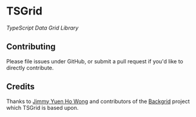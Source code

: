 TSGrid 
=========

*TypeScript Data Grid Library*

## Contributing ##
Please file issues under GitHub, or submit a pull request if you'd like to directly contribute.

## Credits ##

Thanks to [Jimmy Yuen Ho Wong](https://github.com/wyuenho) and contributors of the [Backgrid](https://github.com/wyuenho/backgrid) project which TSGrid is based upon.